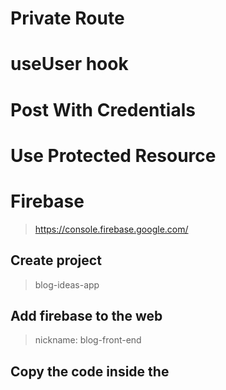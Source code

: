 # Private Route

# useUser hook

# Post With Credentials

# Use Protected Resource

# Firebase
> https://console.firebase.google.com/

## Create project
> blog-ideas-app 

## Add firebase to the web
> nickname: blog-front-end

## Copy the code inside the <script> tag
```
var firebaseConfig = {
    apiKey: "AIzaSyBRZvETLOlo7mqBmQIXyAHXCLUS5wdPVPQ",
    authDomain: "blog-ideas-app.firebaseapp.com",
    projectId: "blog-ideas-app",
    storageBucket: "blog-ideas-app.appspot.com",
    messagingSenderId: "381808960550",
    appId: "1:381808960550:web:b64af13208865126fcb2e7"
  };
  // Initialize Firebase
  firebase.initializeApp(firebaseConfig);
```
> paste inside index.js file

> import :

```
import * as firebase from 'firebase/app';
import 'firebase/auth';
```

## install the firebasePackage
> npm install firebase

## Go to authentication tab

> Sign in method

> Email/Password

## Create users and passwords





